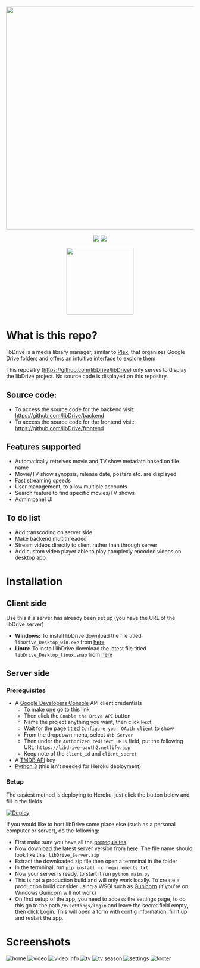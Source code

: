 <a href="#">
  <h3 align="center">
    <img src="https://i.ibb.co/HVB5Dw1/lib-Drive-Header.png" width="600px" />
  </h3>
</a>

<p align="center">
  <a href="https://github.com/libDrive/libDrive/releases">
    <img src="https://img.shields.io/github/downloads/libDrive/libDrive/total?color=%234197fe&style=for-the-badge" />
  </a>
  <a href="https://github.com/libDrive/libDrive/releases/latest">
    <img src="https://img.shields.io/github/v/release/libDrive/libDrive?color=%234197fe&style=for-the-badge" />
  </a>
</p>

<p align="center">
  <a href="https://eliasbenb.github.io">
    <img src="https://i.ibb.co/rmDXnnk/Magnet-Magnet-prod.png" width="180" />
  </a>
</p>

# What is this repo?

libDrive is a media library manager, similar to [Plex](https://www.plex.tv), that organizes Google Drive folders and offers an intuitive interface to explore them

This repositry (<https://github.com/libDrive/libDrive>) only serves to display the libDrive project. No source code is displayed on this repositry.

## Source code:

- To access the source code for the backend visit: <https://github.com/libDrive/backend>
- To access the source code for the frontend visit: <https://github.com/libDrive/frontend>

## Features supported

- Automatically retreives movie and TV show metadata based on file name
- Movie/TV show synopsis, release date, posters etc. are displayed
- Fast streaming speeds
- User management, to allow multiple accounts
- Search feature to find specific movies/TV shows
- Admin panel UI

## To do list

- Add transcoding on server side
- Make backend multithreaded
- Stream videos directly to client rather than through server
- Add custom video player able to play complexly encoded videos on desktop app

# Installation

## Client side

Use this if a server has already been set up (you have the URL of the libDrive server)

- **Windows:** To install libDrive download the file titled `libDrive_Desktop_win.exe` from [here](https://github.com/libDrive/libDrive/releases/latest)
- **Linux:** To install libDrive download the latest file titled `libDrive_Desktop_linux.snap` from [here](https://github.com/libDrive/libDrive/releases/latest)

## Server side

### Prerequisites

- A [Google Developers Console](https://console.developers.google.com) API client credentials
  - To make one go to [this link](https://developers.google.com/drive/api/v3/quickstart/python)
  - Then click the `Enable the Drive API` button
  - Name the project anything you want, then click `Next`
  - Wait for the page titled `Configure your OAuth client` to show
  - From the dropdown menu, select `Web Server`
  - Then under the `Authorized redirect URIs` field, put the following URL: `https://libdrive-oauth2.netlify.app`
  - Keep note of the `client_id` and `client_secret`
- A [TMDB API](https://www.themoviedb.org/settings/api) key
- [Python 3](https://www.python.org) (this isn't needed for Heroku deployment)

### Setup

The easiest method is deploying to Heroku, just click the button below and fill in the fields

[![Deploy](https://www.herokucdn.com/deploy/button.svg)](https://heroku.com/deploy?template=https://github.com/libDrive/heroku)

If you would like to host libDrive some place else (such as a personal computer or server), do the following:

- First make sure you have all the [prerequisites](#prerequisites)
- Now download the latest server version from [here](https://github.com/libDrive/libDrive/releases/latest). The file name should look like this: `libDrive_Server.zip`
- Extract the downloaded zip file then open a termninal in the folder
- In the termninal, run `pip install -r requirements.txt`
- Now your server is ready, to start it run `python main.py`
- This is not a production build and will only work locally. To create a production build consider using a WSGI such as [Gunicorn](https://gunicorn.org/) (if you're on Windows Gunicorn will not work)
- On first setup of the app, you need to access the settings page, to do this go to the path `/#/settings/login` and leave the secret field empty, then click Login. This will open a form with config information, fill it up and restart the app.

# Screenshots

![home](https://user-images.githubusercontent.com/54410649/103462825-589f9b00-4d41-11eb-8f55-0b949540f2af.png)
![video](https://user-images.githubusercontent.com/54410649/103462834-6d7c2e80-4d41-11eb-8cb6-c8a2e993271c.png)
![video info](https://user-images.githubusercontent.com/54410649/103452582-6c6be280-4cea-11eb-99ac-79d95c1ab4cc.png)
![tv](https://user-images.githubusercontent.com/54410649/103452593-81e10c80-4cea-11eb-9887-f4501d9456ff.png)
![tv season](https://user-images.githubusercontent.com/54410649/103452626-b228ab00-4cea-11eb-8769-f14134de5c1f.png)
![settings](https://user-images.githubusercontent.com/54410649/103509777-56425b80-4e7d-11eb-8433-82cbafef7d03.png)
![footer](https://user-images.githubusercontent.com/54410649/103462848-93093800-4d41-11eb-8e7c-6481f8ecf073.png)
